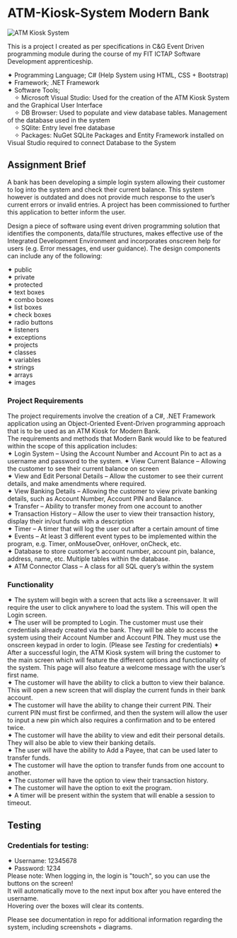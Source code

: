 # ATM-Kiosk-System Modern Bank 
![ATM Kiosk System](https://user-images.githubusercontent.com/22479692/123785107-0e523d80-d8d0-11eb-8bf2-95c8dec60a9d.png)

 This is a project I created as per specifications in C&amp;G Event Driven programming module during the course of my FIT ICTAP Software Development apprenticeship.    
   
 ✦ Programming Language; C# (Help System using HTML, CSS + Bootstrap)  
 ✦ Framework; .NET Framework  
 ✦ Software Tools;  
    &nbsp;&nbsp;&nbsp;&nbsp;✧ Microsoft Visual Studio: Used for the creation of the ATM Kiosk System and the Graphical User Interface  
    &nbsp;&nbsp;&nbsp;&nbsp;✧ DB Browser: Used to populate and view database tables. Management of the database used in the system  
    &nbsp;&nbsp;&nbsp;&nbsp;✧ SQlite: Entry level free database   
    &nbsp;&nbsp;&nbsp;&nbsp;✧ Packages: NuGet SQLite Packages and Entity Framework installed on Visual Studio required to connect Database to the System  
   
 
## Assignment Brief  
  
A bank has been developing a simple login system allowing their customer to log into the system and check their current balance. This system however is outdated and does not provide much response to the user’s current errors or invalid entries. A project has been commissioned to further this application to better inform the user.  
  
Design a piece of software using event driven programming solution that identifies the components, data/file structures, makes effective use of the Integrated Development Environment and incorporates onscreen help for users (e.g. Error messages, end user guidance). The design components can include any of the following:  
  
✦ public  
✦ private  
✦ protected  
✦ text boxes  
✦ combo boxes  
✦ list boxes  
✦ check boxes  
✦ radio buttons  
✦ listeners  
✦ exceptions  
✦ projects  
✦ classes  
✦ variables  
✦ strings  
✦ arrays  
✦ images  
  
    
### Project Requirements  
  
The project requirements involve the creation of a C#, .NET Framework application using an Object-Oriented Event-Driven programming approach that is to be used as an ATM Kiosk for Modern Bank.  
The requirements and methods that Modern Bank would like to be featured within the scope of this application includes:  
✦	Login System – Using the Account Number and Account Pin to act as a username and password to the system. 
✦	View Current Balance – Allowing the customer to see their current balance on screen  
✦	View and Edit Personal Details – Allow the customer to see their current details, and make amendments where required.  
✦	View Banking Details – Allowing the customer to view private banking details, such as Account Number, Account PIN and Balance.  
✦	Transfer – Ability to transfer money from one account to another  
✦	Transaction History – Allow the user to view their transaction history, display their in/out funds with a description  
✦	Timer – A timer that will log the user out after a certain amount of time  
✦	Events – At least 3 different event types to be implemented within the program, 
e.g. Timer, onMouseOver, onHover, onCheck, etc.  
✦	Database to store customer’s account number, account pin, balance, address, name, etc. Multiple tables within the database.   
✦	ATM Connector Class – A class for all SQL query’s within the system  
  
### Functionality  
    
✦	The system will begin with a screen that acts like a screensaver. It will require the user to click anywhere to load the system. This will open the Login screen.  
✦	The user will be prompted to Login. The customer must use their credentials already created via the bank. They will be able to access the system using their Account Number and Account PIN. They must use the onscreen keypad in order to login.  (Please see *Testing* for credentials)
✦	After a successful login, the ATM Kiosk system will bring the customer to the main screen which will feature the different options and functionality of the system. This page will also feature a welcome message with the user’s first name.  
✦	The customer will have the ability to click a button to view their balance. This will open a new screen that will display the current funds in their bank account.  
✦	The customer will have the ability to change their current PIN. Their current PIN must first be confirmed, and then the system will allow the user to input a new pin which also requires a confirmation and to be entered twice.  
✦	The customer will have the ability to view and edit their personal details. They will also be able to view their banking details.   
✦	The user will have the ability to Add a Payee, that can be used later to transfer funds.  
✦	The customer will have the option to transfer funds from one account to another.  
✦	The customer will have the option to view their transaction history.  
✦	The customer will have the option to exit the program.  
✦	A timer will be present within the system that will enable a session to timeout.  


## Testing 

### Credentials for testing: 
✦ Username: 12345678   
✦ Password: 1234  
Please note: When logging in, the login is "touch", so you can use the buttons on the screen!  
It will automatically move to the next input box after you have entered the username.  
Hovering over the boxes will clear its contents.  


Please see documentation in repo for additional information regarding the system, including screenshots + diagrams. 







